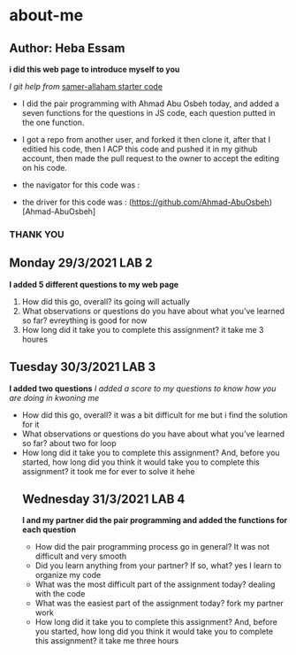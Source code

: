 # about-me

## Author: Heba Essam
**i did this web page to introduce myself to you**

*I git help from*
[samer-allaham starter code
](https://github.com/LTUC/amman-201d20/tree/main/configs)

- I did the pair programming with Ahmad Abu Osbeh today, and added a seven functions for the questions in JS code, each question putted in the one function.
- I got a repo from another user, and forked it then clone it, after that I editied his code, then I ACP this code and pushed it in my github account, then made the pull request to the owner to accept the editing on his code.

- the navigator for this code was :
- the driver for this code was : (https://github.com/Ahmad-AbuOsbeh)[Ahmad-AbuOsbeh]

### THANK YOU

## Monday 29/3/2021 LAB 2
**I added 5 different questions to my web page**
<ol>
<li>How did this go, overall? its going will actually</li>
<li>What observations or questions do you have about what you’ve learned so far? evreything is good for now</li>
<li>How long did it take you to complete this assignment? it take me 3 houres</li>
</ol>

## Tuesday 30/3/2021 LAB 3
**I added two questions**
*I added a score to my questions to know how you are doing in kwoning me*

<ul>
<li>How did this go, overall? it was a bit difficult for me but i find the solution for it</li>
<li>What observations or questions do you have about what you’ve learned so far? about two for loop</li>
<li>How long did it take you to complete this assignment? And, before you started, how long did you think it would take you to complete this assignment? it took me for ever to solve it hehe</li>


## Wednesday 31/3/2021 LAB 4
**I and my partner did the pair programming and added the functions for each question**

- How did the pair programming process go in general? It was not difficult and very smooth
- Did you learn anything from your partner? If so, what? yes I learn to organize my code
- What was the most difficult part of the assignment today? dealing with the code
- What was the easiest part of the assignment today? fork my partner work
- How long did it take you to complete this assignment? And, before you started, how long did you think it would take you to complete this assignment? it take me three hours